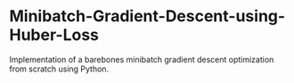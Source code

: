 # Minibatch-Gradient-Descent-using-Huber-Loss
Implementation of a barebones minibatch gradient descent optimization from scratch using Python. 
